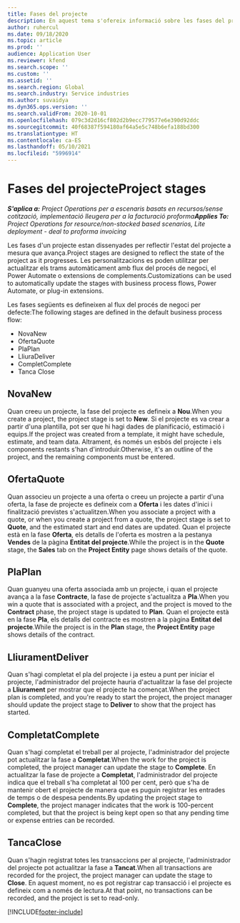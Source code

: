 ```yaml
---
title: Fases del projecte
description: En aquest tema s'ofereix informació sobre les fases del projecte disponibles al Microsoft Dynamics Project Operations.
author: ruhercul
ms.date: 09/18/2020
ms.topic: article
ms.prod: ''
audience: Application User
ms.reviewer: kfend
ms.search.scope: ''
ms.custom: ''
ms.assetid: ''
ms.search.region: Global
ms.search.industry: Service industries
ms.author: suvaidya
ms.dyn365.ops.version: ''
ms.search.validFrom: 2020-10-01
ms.openlocfilehash: 079c3d2d16cf802d2b9ecc779577e6e390d92ddc
ms.sourcegitcommit: 40f68387f594180af64a5e5c748b6efa188bd300
ms.translationtype: HT
ms.contentlocale: ca-ES
ms.lasthandoff: 05/10/2021
ms.locfileid: "5996914"
---
```

# <a name="project-stages"></a><span data-ttu-id="75aef-103">Fases del projecte</span><span class="sxs-lookup"><span data-stu-id="75aef-103">Project stages</span></span>

<span data-ttu-id="75aef-104">_**S'aplica a:** Project Operations per a escenaris basats en recursos/sense cotització, implementació lleugera per a la facturació proforma_</span><span class="sxs-lookup"><span data-stu-id="75aef-104">_**Applies To:** Project Operations for resource/non-stocked based scenarios, Lite deployment - deal to proforma invoicing_</span></span>

<span data-ttu-id="75aef-105">Les fases d'un projecte estan dissenyades per reflectir l'estat del projecte a mesura que avança.</span><span class="sxs-lookup"><span data-stu-id="75aef-105">Project stages are designed to reflect the state of the project as it progresses.</span></span> <span data-ttu-id="75aef-106">Les personalitzacions es poden utilitzar per actualitzar els trams automàticament amb flux del procés de negoci, el Power Automate o extensions de complements.</span><span class="sxs-lookup"><span data-stu-id="75aef-106">Customizations can be used to automatically update the stages with business process flows, Power Automate, or plug-in extensions.</span></span>

<span data-ttu-id="75aef-107">Les fases següents es defineixen al flux del procés de negoci per defecte:</span><span class="sxs-lookup"><span data-stu-id="75aef-107">The following stages are defined in the default business process flow:</span></span>

- <span data-ttu-id="75aef-108">Nova</span><span class="sxs-lookup"><span data-stu-id="75aef-108">New</span></span>
- <span data-ttu-id="75aef-109">Oferta</span><span class="sxs-lookup"><span data-stu-id="75aef-109">Quote</span></span>
- <span data-ttu-id="75aef-110">Pla</span><span class="sxs-lookup"><span data-stu-id="75aef-110">Plan</span></span>
- <span data-ttu-id="75aef-111">Lliura</span><span class="sxs-lookup"><span data-stu-id="75aef-111">Deliver</span></span>
- <span data-ttu-id="75aef-112">Complet</span><span class="sxs-lookup"><span data-stu-id="75aef-112">Complete</span></span>
- <span data-ttu-id="75aef-113">Tanca </span><span class="sxs-lookup"><span data-stu-id="75aef-113">Close</span></span> 

## <a name="new"></a><span data-ttu-id="75aef-114">Nova</span><span class="sxs-lookup"><span data-stu-id="75aef-114">New</span></span>

<span data-ttu-id="75aef-115">Quan creeu un projecte, la fase del projecte es defineix a **Nou**.</span><span class="sxs-lookup"><span data-stu-id="75aef-115">When you create a project, the project stage is set to **New**.</span></span> <span data-ttu-id="75aef-116">Si el projecte es va crear a partir d'una plantilla, pot ser que hi hagi dades de planificació, estimació i equips.</span><span class="sxs-lookup"><span data-stu-id="75aef-116">If the project was created from a template, it might have schedule, estimate, and team data.</span></span> <span data-ttu-id="75aef-117">Altrament, és només un esbós del projecte i els components restants s'han d'introduir.</span><span class="sxs-lookup"><span data-stu-id="75aef-117">Otherwise, it's an outline of the project, and the remaining components must be entered.</span></span>

## <a name="quote"></a><span data-ttu-id="75aef-118">Oferta</span><span class="sxs-lookup"><span data-stu-id="75aef-118">Quote</span></span>

<span data-ttu-id="75aef-119">Quan associeu un projecte a una oferta o creeu un projecte a partir d'una oferta, la fase de projecte es defineix com a **Oferta** i les dates d'inici i finalització previstes s'actualitzen.</span><span class="sxs-lookup"><span data-stu-id="75aef-119">When you associate a project with a quote, or when you create a project from a quote, the project stage is set to **Quote**, and the estimated start and end dates are updated.</span></span> <span data-ttu-id="75aef-120">Quan el projecte està en la fase **Oferta**, els detalls de l'oferta es mostren a la pestanya **Vendes** de la pàgina **Entitat del projecte**.</span><span class="sxs-lookup"><span data-stu-id="75aef-120">While the project is in the **Quote** stage, the **Sales** tab on the **Project Entity** page shows details of the quote.</span></span>

## <a name="plan"></a><span data-ttu-id="75aef-121">Pla</span><span class="sxs-lookup"><span data-stu-id="75aef-121">Plan</span></span>

<span data-ttu-id="75aef-122">Quan guanyeu una oferta associada amb un projecte, i quan el projecte avança a la fase **Contracte**, la fase de projecte s'actualitza a **Pla**.</span><span class="sxs-lookup"><span data-stu-id="75aef-122">When you win a quote that is associated with a project, and the project is moved to the **Contract** phase, the project stage is updated to **Plan**.</span></span> <span data-ttu-id="75aef-123">Quan el projecte està en la fase **Pla**, els detalls del contracte es mostren a la pàgina **Entitat del projecte**.</span><span class="sxs-lookup"><span data-stu-id="75aef-123">While the project is in the **Plan** stage, the **Project Entity** page shows details of the contract.</span></span>

## <a name="deliver"></a><span data-ttu-id="75aef-124">Lliurament</span><span class="sxs-lookup"><span data-stu-id="75aef-124">Deliver</span></span>

<span data-ttu-id="75aef-125">Quan s'hagi completat el pla del projecte i ja esteu a punt per iniciar el projecte, l'administrador del projecte hauria d'actualitzar la fase del projecte a **Lliurament** per mostrar que el projecte ha començat.</span><span class="sxs-lookup"><span data-stu-id="75aef-125">When the project plan is completed, and you're ready to start the project, the project manager should update the project stage to **Deliver** to show that the project has started.</span></span>

## <a name="complete"></a><span data-ttu-id="75aef-126">Completat</span><span class="sxs-lookup"><span data-stu-id="75aef-126">Complete</span></span> 

<span data-ttu-id="75aef-127">Quan s'hagi completat el treball per al projecte, l'administrador del projecte pot actualitzar la fase a **Completat**.</span><span class="sxs-lookup"><span data-stu-id="75aef-127">When the work for the project is completed, the project manager can update the stage to **Complete**.</span></span> <span data-ttu-id="75aef-128">En actualitzar la fase de projecte a **Completat**, l'administrador del projecte indica que el treball s'ha completat al 100 per cent, però que s'ha de mantenir obert el projecte de manera que es puguin registrar les entrades de temps o de despesa pendents.</span><span class="sxs-lookup"><span data-stu-id="75aef-128">By updating the project stage to **Complete**, the project manager indicates that the work is 100-percent completed, but that the project is being kept open so that any pending time or expense entries can be recorded.</span></span>

## <a name="close"></a><span data-ttu-id="75aef-129">Tanca</span><span class="sxs-lookup"><span data-stu-id="75aef-129">Close</span></span>

<span data-ttu-id="75aef-130">Quan s'hagin registrat totes les transaccions per al projecte, l'administrador del projecte pot actualitzar la fase a **Tancat**.</span><span class="sxs-lookup"><span data-stu-id="75aef-130">When all transactions are recorded for the project, the project manager can update the stage to **Close**.</span></span> <span data-ttu-id="75aef-131">En aquest moment, no es pot registrar cap transacció i el projecte es defineix com a només de lectura.</span><span class="sxs-lookup"><span data-stu-id="75aef-131">At that point, no transactions can be recorded, and the project is set to read-only.</span></span>



[!INCLUDE[footer-include](../includes/footer-banner.md)]